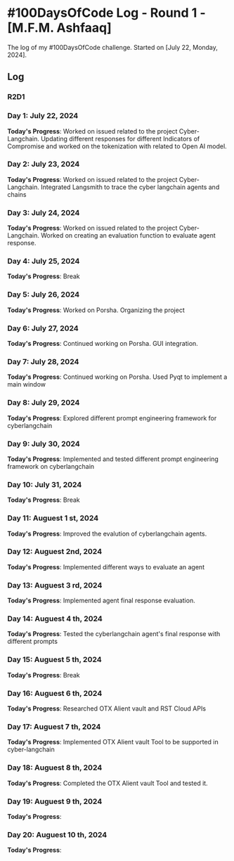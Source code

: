 # #100DaysOfCode Log - Round 1 - [M.F.M. Ashfaaq]

The log of my #100DaysOfCode challenge. Started on [July 22, Monday, 2024].

## Log

### R2D1 


### Day 1: July 22, 2024

**Today's Progress**: Worked on issued related to the project Cyber-Langchain. Updating different responses for different Indicators of Compromise and worked on the tokenization with related to Open AI model. 


### Day 2: July 23, 2024

**Today's Progress**: Worked on issued related to the project Cyber-Langchain. Integrated Langsmith to trace the cyber langchain agents and chains



### Day 3: July 24, 2024

**Today's Progress**: Worked on issued related to the project Cyber-Langchain. Worked on creating an evaluation function to evaluate agent response.


### Day 4: July 25, 2024

**Today's Progress**: Break 


### Day 5: July 26, 2024

**Today's Progress**: Worked on Porsha. Organizing the project


### Day 6: July 27, 2024

**Today's Progress**: Continued working on Porsha. GUI integration.


### Day 7: July 28, 2024

**Today's Progress**: Continued working on Porsha. Used Pyqt to implement a main window


### Day 8: July 29, 2024

**Today's Progress**: Explored different prompt engineering framework for cyberlangchain


### Day 9: July 30, 2024

**Today's Progress**: Implemented and tested different prompt engineering framework on cyberlangchain


### Day 10: July 31, 2024

**Today's Progress**: Break 



### Day 11: Auguest 1 st, 2024

**Today's Progress**:  Improved the evalution of cyberlangchain agents.



### Day 12: Auguest 2nd, 2024

**Today's Progress**:  Implemented different ways to evaluate an agent



### Day 13: Auguest 3 rd, 2024

**Today's Progress**:  Implemented agent final response evaluation.



### Day 14: Auguest 4 th, 2024

**Today's Progress**:  Tested the cyberlangchain agent's final response with different prompts



### Day 15: Auguest 5 th, 2024

**Today's Progress**:  Break



### Day 16: Auguest 6 th, 2024

**Today's Progress**:  Researched OTX Alient vault and RST Cloud APIs



### Day 17: Auguest 7 th, 2024

**Today's Progress**:  Implemented OTX Alient vault Tool to be supported in cyber-langchain



### Day 18: Auguest 8 th, 2024

**Today's Progress**:  Completed the OTX Alient vault Tool and tested it.



### Day 19: Auguest 9 th, 2024

**Today's Progress**:  



### Day 20: Auguest 10 th, 2024

**Today's Progress**:  

